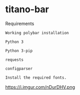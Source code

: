 # titano-bar

Requirements

    Working polybar installation

    Python 3

    Python 3-pip

    requests
  
    configparser
  
    Install the required fonts.

https://i.imgur.com/nDurDHV.png
